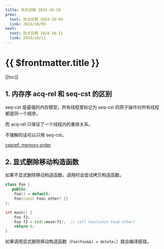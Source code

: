 ```yaml
---
title: 败犬日报 2024-10-10
prev:
  text: 败犬日报 2024-10-09
  link: 2024/10/09
next:
  text: 败犬日报 2024-10-11
  link: 2024/10/11
---
```


# {{ $frontmatter.title }}

[[toc]]

## 1. 内存序 acq-rel 和 seq-cst 的区别

seq-cst 是最强的内存模型，所有线程里标记为 seq-cst 的原子操作对所有线程都是同一个顺序。

而 acq-rel 只保证了一个线程内的重排关系。

不理解的话可以只用 seq-cst。

[cppref: memory order](https://zh.cppreference.com/w/cpp/atomic/memory_order)

## 2. 显式删除移动构造函数

如果不显式删除移动构造函数，调用时会尝试拷贝构造函数。

```cpp
class Foo {
   public:
    Foo() = default;
    Foo(const Foo& other) {}
};

int main() {
    Foo f1;
    Foo f2 = std::move(f1);  // call Foo(const Foo& other)
    return 0;
}
```

如果调用显式删除移动构造函数（`Foo(Foo&&) = delete;`）就会编译报错。

